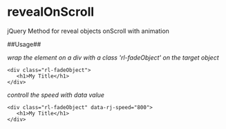 # revealOnScroll #

jQuery Method for reveal objects onScroll with animation

##Usage##

*wrap the element on a div with a class 'rl-fadeObject' on the target object*

```
<div class="rl-fadeObject">
   <h1>My Title</h1>
</div>
```

*controll the speed with data value*

```
<div class="rl-fadeObject" data-rj-speed="800">
   <h1>My Title</h1>
</div>
```
